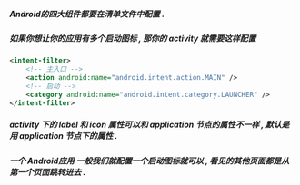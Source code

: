 ##### Android的四大组件都要在清单文件中配置 .

##### 如果你想让你的应用有多个启动图标 , 那你的 activity 就需要这样配置

```xml
<intent-filter>
    <!-- 主入口 -->
    <action android:name="android.intent.action.MAIN" />
    <!-- 启动 -->
    <category android:name="android.intent.category.LAUNCHER" />
</intent-filter>
```

##### activity 下的 label 和 icon 属性可以和 application 节点的属性不一样 , 默认是用 application 节点下的属性 .

##### 一个 Android应用 一般我们就配置一个启动图标就可以 , 看见的其他页面都是从第一个页面跳转进去 .



